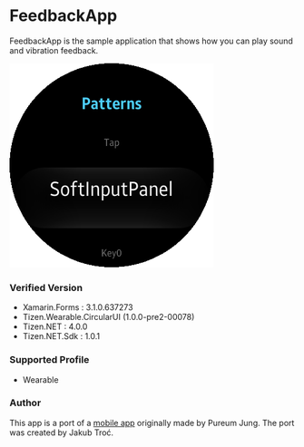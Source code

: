 ﻿# FeedbackApp
FeedbackApp is the sample application that shows how you can play sound and vibration feedback.

![Main](./Screenshots/FeedbackApp.png)


### Verified Version
* Xamarin.Forms : 3.1.0.637273
* Tizen.Wearable.CircularUI (1.0.0-pre2-00078)
* Tizen.NET : 4.0.0
* Tizen.NET.Sdk : 1.0.1


### Supported Profile
* Wearable

### Author

This app is a port of a [mobile app](../tree/master/Mobile/FeedbackApp) originally made by Pureum Jung. The port was created by Jakub Troć.

